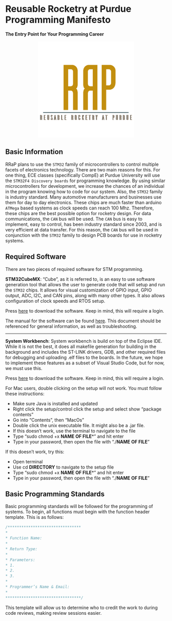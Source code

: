 # Reusable Rocketry at Purdue Programming Manifesto
**The Entry Point for Your Programming Career**

<p align="center"><img src="resources/RRaPTransCropped.png" width="300" height="300"></p>

## Basic Information
RRaP plans to use the `STM32` family of microcontrollers to control multiple facets of electronics technology. There are two main reasons for this. For one thing, ECE classes (specifically CompE) at Purdue University will use the `STM32F4 Discovery boards` for programming knowledge. By using similar microcontrollers for development, we increase the chances of an individual in the program knowing how to code for our system. Also, the `STM32` family is industry standard. Many automotive manufacturers and businesses use them for day to day electronics. These chips are much faster than arduino `ATMega` based systems as clock speeds can reach 100 Mhz. Therefore, these chips are the best possible option for rocketry design. For data communications, the `CAN` bus will be used. The `CAN` bus is easy to implement, easy to control, has been industry standard since 2003, and is very efficient at data transfer. For this reason, the `CAN` bus will be used in conjunction with the `STM32` family to design PCB boards for use in rocketry systems.

## Required Software

There are two pieces of required software for STM programming. 

**STM32CubeMX**: “Cube”, as it is referred to, is an easy to use software generation tool that allows the user to generate code that will setup and run the `STM32` chips. It allows for visual customization of GPIO input, GPIO output, ADC, I2C, and CAN pins, along with many other types. It also allows configuration of clock speeds and RTOS setup. 

Press [here](https://www.st.com/en/development-tools/stm32cubemx.html) to download the software. Keep in mind, this will require a login. 

The manual for the software can be found [here](https://www.st.com/content/ccc/resource/technical/document/user_manual/10/c5/1a/43/3a/70/43/7d/DM00104712.pdf/files/DM00104712.pdf/jcr:content/translations/en.DM00104712.pdf). This document should be referenced for general information, as well as troubleshooting.

---

**System Workbench**: System workbench is build on top of the Eclipse IDE. While it is not the best, it does all makefile generation for building in the background and includes the ST-LINK drivers, GDB, and other required files for debugging and uploading .elf files to the boards. In the future, we hope to implement these features as a subset of Visual Studio Code, but for now, we must use this. 

Press [here](https://www.st.com/en/development-tools/sw4stm32.html) to download the software. Keep in mind, this will require a login.

For Mac users, double clicking on the setup will not work. You must follow these instructions:

- Make sure Java is installed and updated
- Right click the setup/control click the setup and select show “package contents”
- Go into “Contents”, then “MacOs”
- Double click the unix executable file. It might also be a .jar file.
- If this doesn’t work, use the terminal to navigate to the file
- Type “sudo chmod +x **NAME OF FILE***” and hit enter
- Type in your password, then open the file with “./**NAME OF FILE**”


If this doesn’t work, try this:
- Open terminal
- Use cd **DIRECTORY** to navigate to the setup file
- Type “sudo chmod +x **NAME OF FILE***” and hit enter
- Type in your password, then open the file with “./**NAME OF FILE**”

## Basic Programming Standards
	
Basic programming standards will be followed for the programming of systems. To begin, all functions must begin with the function header template. This is as follows:

```C
/********************************
* 
* Function Name:
*
* Return Type:
*
* Parameters:
* 1.
* 2.
* 3.
*
* Programmer’s Name & Email:
*
*********************************/
```

This template will allow us to determine who to credit the work to during code reviews, making review sessions easier.

